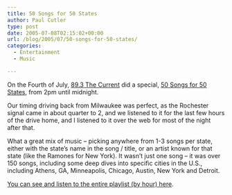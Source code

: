 ```yaml
---
title: 50 Songs for 50 States
author: Paul Cutler
type: post
date: 2005-07-08T02:15:02+00:00
url: /blog/2005/07/50-songs-for-50-states/
categories:
  - Entertainment
  - Music

---
```

On the Fourth of July, [89.3 The Current][1] did a special, [50 Songs for 50 States][2], from 2pm until midnight.

Our timing driving back from Milwaukee was perfect, as the Rochester signal came in about quarter to 2, and we listened to it for the last few hours of the drive home, and I listened to it over the web for most of the night after that.

What a great mix of music &#8211; picking anywhere from 1-3 songs per state, either with the state&#8217;s name in the song / title, or an artist known for that state (like the Ramones for New York). It wasn&#8217;t just one song &#8211; it was over 150 songs, including some deep dives into specific cities in the U.S., including Athens, GA, Minneapolis, Chicago, Austin, New York and Detroit.

[You can see and listen to the entire playlist (by hour) here][3].

 [1]: http://minnesota.publicradio.org/radio/services/thecurrent/
 [2]: http://www.publicradio.org/columns/minnesota/conversation/001928.php
 [3]: http://minnesota.publicradio.org/radio/services/thecurrent/features/2005/07/20050704_fifty_songs.php
